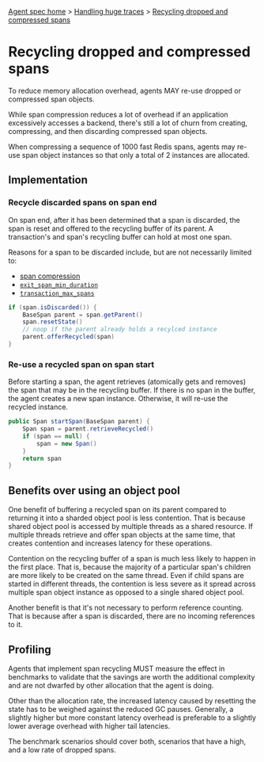 [Agent spec home](README.md) > [Handling huge traces](tracing-spans-handling-huge-traces.md) > [Recycling dropped and compressed spans](tracing-spans-recycling.md)

# Recycling dropped and compressed spans

To reduce memory allocation overhead, agents MAY re-use dropped or compressed span objects.

While span compression reduces a lot of overhead if an application excessively accesses a backend,
there's still a lot of churn from creating, compressing, and then discarding compressed span objects.

When compressing a sequence of 1000 fast Redis spans,
agents may re-use span object instances so that only a total of 2 instances are allocated.

## Implementation

### Recycle discarded spans on span end

On span end, after it has been determined that a span is discarded, the span is reset and offered to the recycling buffer of its parent.
A transaction's and span's recycling buffer can hold at most one span.

Reasons for a span to be discarded include, but are not necessarily limited to:
- [span compression](tracing-spans-compress.md)
- [`exit_span_min_duration`](tracing-spans-drop-fast-exit.md)
- [`transaction_max_spans`](tracing-spans-limit.md)

```java
if (span.isDiscarded()) {
    BaseSpan parent = span.getParent()
    span.resetState()
    // noop if the parent already holds a recylced instance
    parent.offerRecycled(span)
}
```

### Re-use a recycled span on span start

Before starting a span, the agent retrieves (atomically gets and removes) the span that may be in the recycling buffer.
If there is no span in the buffer, the agent creates a new span instance.
Otherwise, it will re-use the recycled instance.

```java
public Span startSpan(BaseSpan parent) {
    Span span = parent.retrieveRecycled()
    if (span == null) {
        span = new Span()
    }
    return span
}
```

## Benefits over using an object pool

One benefit of buffering a recycled span on its parent compared to returning it into a sharded object pool is less contention.
That is because shared object pool is accessed by multiple threads as a shared resource.
If multiple threads retrieve and offer span objects at the same time,
that creates contention and increases latency for these operations.

Contention on the recycling buffer of a span is much less likely to happen in the first place.
That is, because the majority of a particular span's children are more likely to be created on the same thread. 
Even if child spans are started in different threads,
the contention is less severe as it spread across multiple span object instance as opposed to a single shared object pool.

Another benefit is that it's not necessary to perform reference counting.
That is because after a span is discarded, there are no incoming references to it.  

## Profiling

Agents that implement span recycling MUST measure the effect in benchmarks to validate that the savings are worth the additional complexity
and are not dwarfed by other allocation that the agent is doing.

Other than the allocation rate, the increased latency caused by resetting the state has to be weighed against the reduced GC pauses.
Generally, a slightly higher but more constant latency overhead is preferable to a slightly lower average overhead with higher tail latencies. 

The benchmark scenarios should cover both, scenarios that have a high, and a low rate of dropped spans. 
